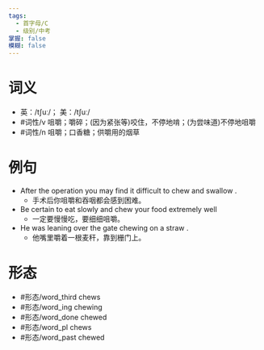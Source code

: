 ```yaml
---
tags:
  - 首字母/C
  - 级别/中考
掌握: false
模糊: false
---
```

# 词义
- 英：/tʃuː/； 美：/tʃuː/
- #词性/v  咀嚼；嚼碎；(因为紧张等)咬住，不停地啃；(为尝味道)不停地咀嚼
- #词性/n  咀嚼；口香糖；供嚼用的烟草
# 例句
- After the operation you may find it difficult to chew and swallow .
	- 手术后你咀嚼和吞咽都会感到困难。
- Be certain to eat slowly and chew your food extremely well
	- 一定要慢慢吃，要细细咀嚼。
- He was leaning over the gate chewing on a straw .
	- 他嘴里嚼着一根麦秆，靠到栅门上。
# 形态
- #形态/word_third chews
- #形态/word_ing chewing
- #形态/word_done chewed
- #形态/word_pl chews
- #形态/word_past chewed
